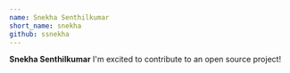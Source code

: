 ```yaml
---
name: Snekha Senthilkumar
short_name: snekha
github: ssnekha
---
```


**Snekha Senthilkumar** I'm excited to contribute to an open source project!
